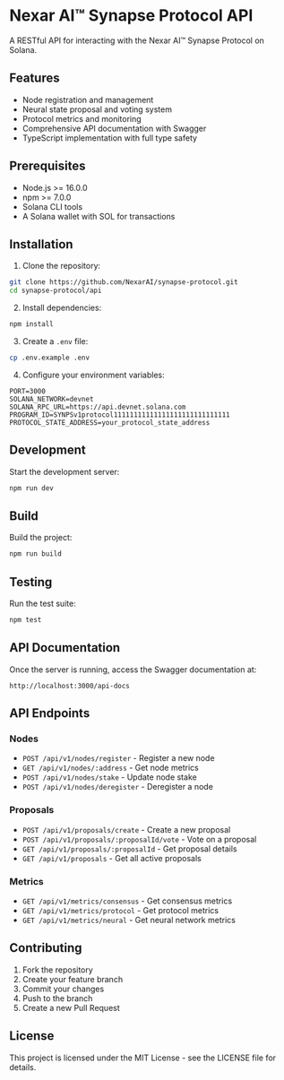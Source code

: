 # Nexar AI™ Synapse Protocol API

A RESTful API for interacting with the Nexar AI™ Synapse Protocol on Solana.

## Features

- Node registration and management
- Neural state proposal and voting system
- Protocol metrics and monitoring
- Comprehensive API documentation with Swagger
- TypeScript implementation with full type safety

## Prerequisites

- Node.js >= 16.0.0
- npm >= 7.0.0
- Solana CLI tools
- A Solana wallet with SOL for transactions

## Installation

1. Clone the repository:
```bash
git clone https://github.com/NexarAI/synapse-protocol.git
cd synapse-protocol/api
```

2. Install dependencies:
```bash
npm install
```

3. Create a `.env` file:
```bash
cp .env.example .env
```

4. Configure your environment variables:
```env
PORT=3000
SOLANA_NETWORK=devnet
SOLANA_RPC_URL=https://api.devnet.solana.com
PROGRAM_ID=SYNPSv1protocol11111111111111111111111111111
PROTOCOL_STATE_ADDRESS=your_protocol_state_address
```

## Development

Start the development server:
```bash
npm run dev
```

## Build

Build the project:
```bash
npm run build
```

## Testing

Run the test suite:
```bash
npm test
```

## API Documentation

Once the server is running, access the Swagger documentation at:
```
http://localhost:3000/api-docs
```

## API Endpoints

### Nodes

- `POST /api/v1/nodes/register` - Register a new node
- `GET /api/v1/nodes/:address` - Get node metrics
- `POST /api/v1/nodes/stake` - Update node stake
- `POST /api/v1/nodes/deregister` - Deregister a node

### Proposals

- `POST /api/v1/proposals/create` - Create a new proposal
- `POST /api/v1/proposals/:proposalId/vote` - Vote on a proposal
- `GET /api/v1/proposals/:proposalId` - Get proposal details
- `GET /api/v1/proposals` - Get all active proposals

### Metrics

- `GET /api/v1/metrics/consensus` - Get consensus metrics
- `GET /api/v1/metrics/protocol` - Get protocol metrics
- `GET /api/v1/metrics/neural` - Get neural network metrics

## Contributing

1. Fork the repository
2. Create your feature branch
3. Commit your changes
4. Push to the branch
5. Create a new Pull Request

## License

This project is licensed under the MIT License - see the LICENSE file for details. 